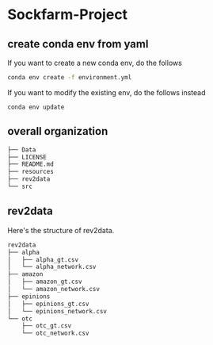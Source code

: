 # Sockfarm-Project

## create conda env from yaml
If you want to create a new conda env, do the follows
```bash
conda env create -f environment.yml
```

If you want to modify the existing env, do the follows instead
```
conda env update
```

## overall organization

```bash
├── Data
├── LICENSE
├── README.md
├── resources
├── rev2data
└── src
```

## rev2data
Here's the structure of rev2data.
```bash
rev2data
├── alpha
│   ├── alpha_gt.csv
│   └── alpha_network.csv
├── amazon
│   ├── amazon_gt.csv
│   └── amazon_network.csv
├── epinions
│   ├── epinions_gt.csv
│   └── epinions_network.csv
└── otc
    ├── otc_gt.csv
    └── otc_network.csv
```
